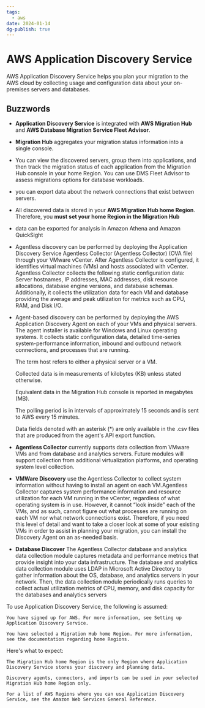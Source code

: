 ```yaml
---
tags:
  - aws
date: 2024-01-14
dg-publish: true
---
```



# AWS Application Discovery Service



AWS Application Discovery Service helps you plan your migration to the AWS cloud by collecting usage and configuration data about your on-premises servers and databases.

## Buzzwords

* **Application Discovery Service** is integrated with **AWS Migration Hub** and **AWS Database Migration Service Fleet Advisor**. 

* **Migration Hub** aggregates your migration status information into a single console.
* You can view the discovered servers, group them into applications, and then track the migration status of each application from the Migration Hub console in your home Region. You can use DMS Fleet Advisor to assess migrations options for database workloads.
* you can export data about the network connections that exist between servers.

* All discovered data is stored in your **AWS Migration Hub home Region**. Therefore, you **must set your home Region in the Migration Hub**
* data can be exported for analysis in  Amazon Athena and Amazon QuickSight
* Agentless discovery can be performed by deploying the Application Discovery Service Agentless Collector (Agentless Collector) (OVA file) through your VMware vCenter. After Agentless Collector is configured, it identifies virtual machines (VMs) and hosts associated with vCenter. Agentless Collector collects the following static configuration data: Server hostnames, IP addresses, MAC addresses, disk resource allocations, database engine versions, and database schemas. Additionally, it collects the utilization data for each VM and database providing the average and peak utilization for metrics such as CPU, RAM, and Disk I/O.

* Agent-based discovery can be performed by deploying the AWS Application Discovery Agent on each of your VMs and physical servers. The agent installer is available for Windows and Linux operating systems. It collects static configuration data, detailed time-series system-performance information, inbound and outbound network connections, and processes that are running.

    The term host refers to either a physical server or a VM.

    Collected data is in measurements of kilobytes (KB) unless stated otherwise.

    Equivalent data in the Migration Hub console is reported in megabytes (MB).

    The polling period is in intervals of approximately 15 seconds and is sent to AWS every 15 minutes.

    Data fields denoted with an asterisk (*) are only available in the .csv files that are produced from the agent's API export function.


* **Agentless Collector** currently supports data collection from VMware VMs and from database and analytics servers. Future modules will support collection from additional virtualization platforms, and operating system level collection.
  
* **VMWare Discovery** use the Agentless Collector to collect system information without having to install an agent on each VM.Agentless Collector captures system performance information and resource utilization for each VM running in the vCenter, regardless of what operating system is in use. However, it cannot “look inside” each of the VMs, and as such, cannot figure out what processes are running on each VM nor what network connections exist. Therefore, if you need this level of detail and want to take a closer look at some of your existing VMs in order to assist in planning your migration, you can install the Discovery Agent on an as-needed basis.

* **Database Discover** The Agentless Collector database and analytics data collection module captures metadata and performance metrics that provide insight into your data infrastructure. The database and analytics data collection module uses LDAP in Microsoft Active Directory to gather information about the OS, database, and analytics servers in your network. Then, the data collection module periodically runs queries to collect actual utilization metrics of CPU, memory, and disk capacity for the databases and analytics servers


To use Application Discovery Service, the following is assumed:

    You have signed up for AWS. For more information, see Setting up Application Discovery Service.

    You have selected a Migration Hub home Region. For more information, see the documentation regarding home Regions.

Here's what to expect:

    The Migration Hub home Region is the only Region where Application Discovery Service stores your discovery and planning data.

    Discovery agents, connectors, and imports can be used in your selected Migration Hub home Region only.

    For a list of AWS Regions where you can use Application Discovery Service, see the Amazon Web Services General Reference.




